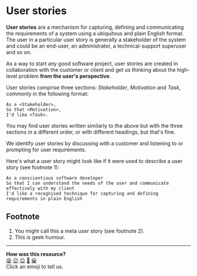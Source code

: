 # User stories

**User stories** are a mechanism for capturing, defining and communicating the requirements of a system using a ubiquitous and plain English format.  The user in a particular user story is generally a stakeholder of the system and could be an end-user, an administrator, a technical-support superuser and so on.

As a way to start any good software project, user stories are created in collaboration with the customer or client and get us thinking about the high-level problem **from the user's perspective**.

User stories comprise three sections: *Stakeholder*, *Motivation* and *Task*, commonly in the following format:

```
As a <Stakeholder>,
So that <Motivation>,
I'd like <Task>.
```

You may find user stories written similarly to the above but with the three sections in a different order, or with different headings, but that's fine.

We identify user stories by discussing with a customer and listening to or prompting for user requirements.

Here's what a user story might look like if it were used to describe a user story (see footnote 1):
```
As a conscientious software developer
So that I can understand the needs of the user and communicate effectively with my client
I'd like a recognised technique for capturing and defining requirements in plain English
```

## Footnote
1. You might call this a meta user story (see footnote 2).
2. This is geek humour.

<!-- BEGIN GENERATED SECTION DO NOT EDIT -->

---

**How was this resource?**  
[😫](https://airtable.com/shrUJ3t7KLMqVRFKR?prefill_Repository=course&prefill_File=pills/user_stories.md&prefill_Sentiment=😫) [😕](https://airtable.com/shrUJ3t7KLMqVRFKR?prefill_Repository=course&prefill_File=pills/user_stories.md&prefill_Sentiment=😕) [😐](https://airtable.com/shrUJ3t7KLMqVRFKR?prefill_Repository=course&prefill_File=pills/user_stories.md&prefill_Sentiment=😐) [🙂](https://airtable.com/shrUJ3t7KLMqVRFKR?prefill_Repository=course&prefill_File=pills/user_stories.md&prefill_Sentiment=🙂) [😀](https://airtable.com/shrUJ3t7KLMqVRFKR?prefill_Repository=course&prefill_File=pills/user_stories.md&prefill_Sentiment=😀)  
Click an emoji to tell us.

<!-- END GENERATED SECTION DO NOT EDIT -->
